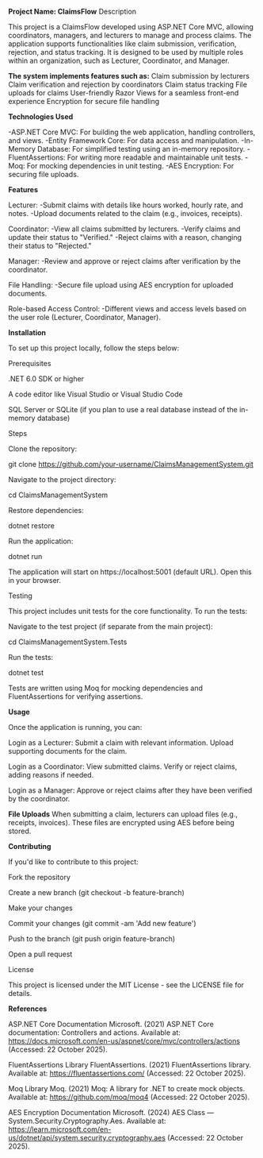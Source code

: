 **Project Name: ClaimsFlow**
Description

This project is a ClaimsFlow developed using ASP.NET Core MVC, allowing coordinators, managers, and lecturers to manage and process claims. The application supports functionalities like claim submission, verification, rejection, and status tracking. It is designed to be used by multiple roles within an organization, such as Lecturer, Coordinator, and Manager.

**The system implements features such as:**
Claim submission by lecturers
Claim verification and rejection by coordinators
Claim status tracking
File uploads for claims
User-friendly Razor Views for a seamless front-end experience
Encryption for secure file handling

**Technologies Used**

-ASP.NET Core MVC: For building the web application, handling controllers, and views.
-Entity Framework Core: For data access and manipulation.
-In-Memory Database: For simplified testing using an in-memory repository.
-FluentAssertions: For writing more readable and maintainable unit tests.
-Moq: For mocking dependencies in unit testing.
-AES Encryption: For securing file uploads.

**Features**

Lecturer:
-Submit claims with details like hours worked, hourly rate, and notes.
-Upload documents related to the claim (e.g., invoices, receipts).

Coordinator:
-View all claims submitted by lecturers.
-Verify claims and update their status to "Verified."
-Reject claims with a reason, changing their status to "Rejected."

Manager:
-Review and approve or reject claims after verification by the coordinator.

File Handling:
-Secure file upload using AES encryption for uploaded documents.

Role-based Access Control:
-Different views and access levels based on the user role (Lecturer, Coordinator, Manager).


**Installation**

To set up this project locally, follow the steps below:

Prerequisites

.NET 6.0 SDK or higher

A code editor like Visual Studio or Visual Studio Code

SQL Server or SQLite (if you plan to use a real database instead of the in-memory database)

Steps

Clone the repository:

git clone https://github.com/your-username/ClaimsManagementSystem.git


Navigate to the project directory:

cd ClaimsManagementSystem


Restore dependencies:

dotnet restore


Run the application:

dotnet run


The application will start on https://localhost:5001 (default URL). Open this in your browser.

Testing

This project includes unit tests for the core functionality. To run the tests:

Navigate to the test project (if separate from the main project):

cd ClaimsManagementSystem.Tests


Run the tests:

dotnet test


Tests are written using Moq for mocking dependencies and FluentAssertions for verifying assertions.

**Usage**

Once the application is running, you can:

Login as a Lecturer:
Submit a claim with relevant information.
Upload supporting documents for the claim.

Login as a Coordinator:
View submitted claims.
Verify or reject claims, adding reasons if needed.

Login as a Manager:
Approve or reject claims after they have been verified by the coordinator.

**File Uploads**
When submitting a claim, lecturers can upload files (e.g., receipts, invoices).
These files are encrypted using AES before being stored.

**Contributing**

If you'd like to contribute to this project:

Fork the repository

Create a new branch (git checkout -b feature-branch)

Make your changes

Commit your changes (git commit -am 'Add new feature')

Push to the branch (git push origin feature-branch)

Open a pull request

License

This project is licensed under the MIT License - see the LICENSE
 file for details.

**References**

ASP.NET Core Documentation
Microsoft. (2021) ASP.NET Core documentation: Controllers and actions. Available at: https://docs.microsoft.com/en-us/aspnet/core/mvc/controllers/actions
 (Accessed: 22 October 2025).

FluentAssertions Library
FluentAssertions. (2021) FluentAssertions library. Available at: https://fluentassertions.com/
 (Accessed: 22 October 2025).

Moq Library
Moq. (2021) Moq: A library for .NET to create mock objects. Available at: https://github.com/moq/moq4
 (Accessed: 22 October 2025).

AES Encryption Documentation
Microsoft. (2024) AES Class — System.Security.Cryptography.Aes. Available at: https://learn.microsoft.com/en-us/dotnet/api/system.security.cryptography.aes
 (Accessed: 22 October 2025).
